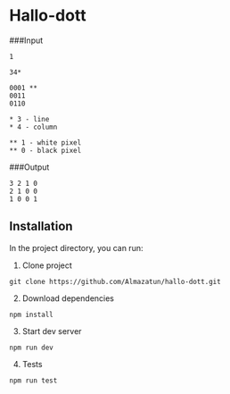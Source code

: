 # Hallo-dott
###Input
```
1

34*

0001 **
0011
0110
```

```
* 3 - line
* 4 - column

** 1 - white pixel
** 0 - black pixel
```


###Output
```
3 2 1 0
2 1 0 0
1 0 0 1
```

## Installation
In the project directory, you can run:

1. Clone project
```
git clone https://github.com/Almazatun/hallo-dott.git
```
2. Download dependencies
```
npm install
```
3. Start dev server
```
npm run dev
```
4. Tests
```
npm run test
```
